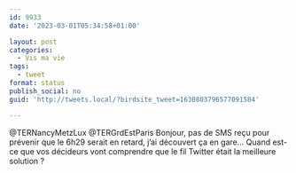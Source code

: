 ```yaml
---
id: 9933
date: '2023-03-01T05:34:58+01:00'

layout: post
categories:
  - Vis ma vie
tags:
  - tweet
format: status
publish_social: no
guid: 'http://tweets.local/?birdsite_tweet=1630803796577091584'

---
```


@TERNancyMetzLux @TERGrdEstParis Bonjour, pas de SMS reçu pour prévenir que le 6h29 serait en retard, j’ai découvert ça en gare… Quand est-ce que vos décideurs vont comprendre que le fil Twitter était la meilleure solution ?